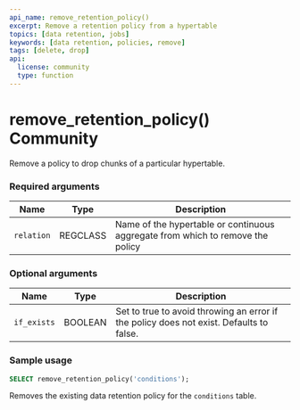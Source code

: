 ```yaml
---
api_name: remove_retention_policy()
excerpt: Remove a retention policy from a hypertable
topics: [data retention, jobs]
keywords: [data retention, policies, remove]
tags: [delete, drop]
api:
  license: community
  type: function
---
```


# remove_retention_policy() <tag type="community">Community</tag>

Remove a policy to drop chunks of a particular hypertable.

### Required arguments

|Name|Type|Description|
|---|---|---|
| `relation` | REGCLASS | Name of the hypertable or continuous aggregate from which to remove the policy |

### Optional arguments

|Name|Type|Description|
|---|---|---|
| `if_exists` | BOOLEAN |  Set to true to avoid throwing an error if the policy does not exist. Defaults to false.|

### Sample usage

```sql
SELECT remove_retention_policy('conditions');
```

Removes the existing data retention policy for the `conditions` table.
